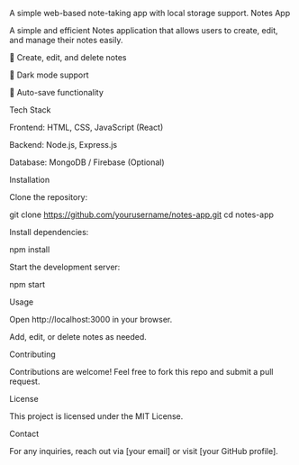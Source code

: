 A simple web-based note-taking app with local storage support.
Notes App

A simple and efficient Notes application that allows users to create, edit, and manage their notes easily.

📝 Create, edit, and delete notes

🌙 Dark mode support

💾 Auto-save functionality

Tech Stack

Frontend: HTML, CSS, JavaScript (React)

Backend: Node.js, Express.js

Database: MongoDB / Firebase (Optional)

Installation

Clone the repository:

git clone https://github.com/yourusername/notes-app.git
cd notes-app

Install dependencies:

npm install

Start the development server:

npm start

Usage

Open http://localhost:3000 in your browser.

Add, edit, or delete notes as needed.

Contributing

Contributions are welcome! Feel free to fork this repo and submit a pull request.

License

This project is licensed under the MIT License.

Contact

For any inquiries, reach out via [your email] or visit [your GitHub profile].


